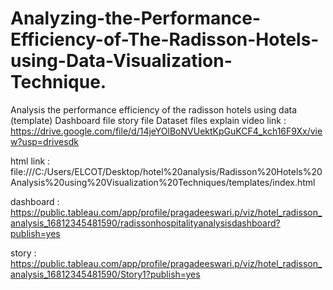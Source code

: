 # Analyzing-the-Performance-Efficiency-of-The-Radisson-Hotels-using-Data-Visualization-Technique.
Analysis the performance efficiency of the radisson hotels using data (template)
Dashboard file
story file 
Dataset files
explain video link : https://drive.google.com/file/d/14jeYOlBoNVUektKpGuKCF4_kch16F9Xx/view?usp=drivesdk

html link : file:///C:/Users/ELCOT/Desktop/hotel%20analysis/Radisson%20Hotels%20Analysis%20using%20Visualization%20Techniques/templates/index.html

dashboard : https://public.tableau.com/app/profile/pragadeeswari.p/viz/hotel_radisson_analysis_16812345481590/radissonhospitalityanalysisdashboard?publish=yes

story : https://public.tableau.com/app/profile/pragadeeswari.p/viz/hotel_radisson_analysis_16812345481590/Story1?publish=yes
